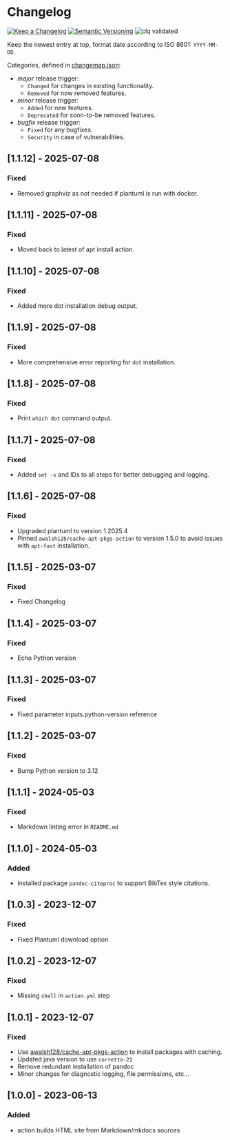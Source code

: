 # Changelog

[![Keep a Changelog](https://img.shields.io/badge/Keep%20a%20Changelog-1.0.0-informational)](https://keepachangelog.com/en/1.0.0/)
[![Semantic Versioning](https://img.shields.io/badge/Sematic%20Versioning-2.0.0-informational)](https://semver.org/spec/v2.0.0.html)
![clq validated](https://img.shields.io/badge/clq-validated-success)

Keep the newest entry at top, format date according to ISO 8601: `YYYY-MM-DD`.

Categories, defined in [changemap.json](.github/clq/changemap.json):

- *major* release trigger:
  - `Changed` for changes in existing functionality.
  - `Removed` for now removed features.
- *minor* release trigger:
  - `Added` for new features.
  - `Deprecated` for soon-to-be removed features.
- *bugfix* release trigger:
  - `Fixed` for any bugfixes.
  - `Security` in case of vulnerabilities.

## [1.1.12] - 2025-07-08

### Fixed

- Removed graphviz as not needed if plantuml is run with docker.

## [1.1.11] - 2025-07-08

### Fixed

- Moved back to latest of apt install action.

## [1.1.10] - 2025-07-08

### Fixed

- Added more dot installation debug output.

## [1.1.9] - 2025-07-08

### Fixed

- More comprehensive error reporting for `dot` installation.

## [1.1.8] - 2025-07-08

### Fixed

- Print `which dot` command output.

## [1.1.7] - 2025-07-08

### Fixed

- Added `set -x` and IDs to all steps for better debugging and logging.

## [1.1.6] - 2025-07-08

### Fixed

- Upgraded plantuml to version 1.2025.4
- Pinned `awalsh128/cache-apt-pkgs-action` to version 1.5.0 to avoid issues with `apt-fast` installation.

## [1.1.5] - 2025-03-07

### Fixed

- Fixed Changelog

## [1.1.4] - 2025-03-07

### Fixed

- Echo Python version

## [1.1.3] - 2025-03-07

### Fixed

- Fixed parameter inputs.python-version reference

## [1.1.2] - 2025-03-07

### Fixed

- Bump Python version to 3.12

## [1.1.1] - 2024-05-03

### Fixed

- Markdown linting error in `README.md`

## [1.1.0] - 2024-05-03

### Added

- Installed package `pandoc-citeproc` to support BibTex style citations.

## [1.0.3] - 2023-12-07

### Fixed

- Fixed Plantuml download option

## [1.0.2] - 2023-12-07

### Fixed

- Missing `shell` in `action.yml` step

## [1.0.1] - 2023-12-07

### Fixed

- Use [awalsh128/cache-apt-pkgs-action](https://github.com/awalsh128/cache-apt-pkgs-action) to install packages with caching.
- Updated java version to use `corretto-21`
- Remove redundant installation of pandoc
- Minor changes for diagnostic logging, file permissions, etc...

## [1.0.0] - 2023-06-13

### Added

- action builds HTML site from Markdown/mkdocs sources
